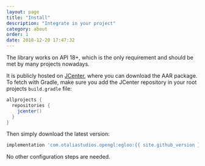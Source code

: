```yaml
---
layout: page
title: "Install"
description: "Integrate in your project"
category: about
order: 1
date: 2018-12-20 17:47:32
---
```


The library works on API 18+, which is the only requirement and should be met by many projects nowadays.

It is publicly hosted on [JCenter](https://bintray.com/natario/android/Egloo), where you
can download the AAR package. To fetch with Gradle, make sure you add the JCenter repository in your root projects `build.gradle` file:

```groovy
allprojects {
  repositories {
    jcenter()
  }
}
```

Then simply download the latest version:

```groovy
implementation 'com.otaliastudios.opengl:egloo:{{ site.github_version }}'
```

No other configuration steps are needed.